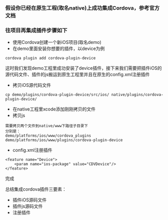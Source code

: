 ### 假设你已经在原生工程(取名native)上成功集成Cordova，参考官方文档

### 往项目再集成插件步骤如下

- 使用Cordova创建一个新iOS项目(取名demo)
- 在demo里面安装你想要的插件，以device为例
```
cordova plugin add cordova-plugin-device
```
这时我们发现demo工程里成功安装了device插件，接下来我们需要把插件iOS的源代码文件、插件的js搬运到原生工程里并且在原生的config.xml注册插件

- 拷贝iOS源代码文件
```
cp demo/plugins/cordova-plugin-device/src/ios/ native/plugins/cordova-plugin-device/
```

- 在native工程里xcode添加刚刚拷贝的文件
- 拷贝js
```
需要拷贝两个文件到native/www下路径子目录下
分别是：
demo/platforms/ios/www/cordova_plugins
demo/platforms/ios/www/plugins/cordova-plugin-device
```
- config.xml注册插件
```
<feature name="Device">
    <param name="ios-package" value="CDVDevice"/>
</feature>
```

完成

总结集成cordova插件三要素：
- 插件iOS源码文件
- 插件js源码文件
- 注册插件
